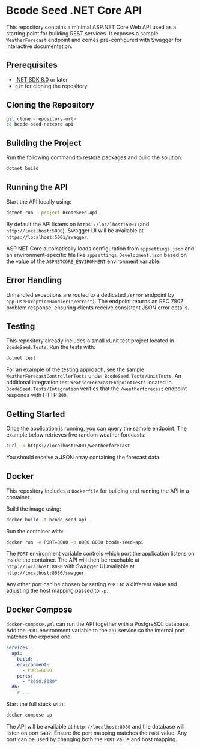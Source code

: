 # Bcode Seed .NET Core API

This repository contains a minimal ASP.NET Core Web API used as a starting point for building REST services. It exposes a sample `WeatherForecast` endpoint and comes pre-configured with Swagger for interactive documentation.

## Prerequisites

- [.NET SDK 8.0](https://dotnet.microsoft.com/download) or later
- `git` for cloning the repository

## Cloning the Repository

```bash
git clone <repository-url>
cd bcode-seed-netcore-api
```

## Building the Project

Run the following command to restore packages and build the solution:

```bash
dotnet build
```

## Running the API

Start the API locally using:

```bash
dotnet run --project BcodeSeed.Api
```

By default the API listens on `https://localhost:5001` (and `http://localhost:5000`). Swagger UI will be available at `https://localhost:5001/swagger`.

ASP.NET Core automatically loads configuration from `appsettings.json` and an
environment-specific file like `appsettings.Development.json` based on the value
of the `ASPNETCORE_ENVIRONMENT` environment variable.

## Error Handling

Unhandled exceptions are routed to a dedicated `/error` endpoint by
`app.UseExceptionHandler("/error")`. The endpoint returns an RFC 7807
problem response, ensuring clients receive consistent JSON error details.

## Testing

This repository already includes a small xUnit test project located in `BcodeSeed.Tests`. Run the tests with:

```bash
dotnet test
```

For an example of the testing approach, see the sample `WeatherForecastControllerTests` under `BcodeSeed.Tests/UnitTests`.
An additional integration test `WeatherForecastEndpointTests` located in `BcodeSeed.Tests/Integration` verifies that the `/weatherforecast` endpoint responds with HTTP `200`.

## Getting Started

Once the application is running, you can query the sample endpoint. The example below retrieves five random weather forecasts:

```bash
curl -k https://localhost:5001/weatherforecast
```

You should receive a JSON array containing the forecast data.


## Docker

This repository includes a `Dockerfile` for building and running the API in a container.

Build the image using:

```bash
docker build -t bcode-seed-api .
```

Run the container with:

```bash
docker run -e PORT=8080 -p 8080:8080 bcode-seed-api
```

The `PORT` environment variable controls which port the application listens on inside the container. The API will then be reachable at `http://localhost:8080` with Swagger UI available at `http://localhost:8080/swagger`.

Any other port can be chosen by setting `PORT` to a different value and adjusting the host mapping passed to `-p`.


## Docker Compose

`docker-compose.yml` can run the API together with a PostgreSQL database. Add the `PORT` environment variable to the `api` service so the internal port matches the exposed one:

```yaml
services:
  api:
    build: .
    environment:
      - PORT=8080
    ports:
      - "8080:8080"
  db:
    # ...
```

Start the full stack with:

```bash
docker compose up
```

The API will be available at `http://localhost:8080` and the database will listen on port `5432`. Ensure the port mapping matches the `PORT` value. Any port can be used by changing both the `PORT` value and host mapping.
